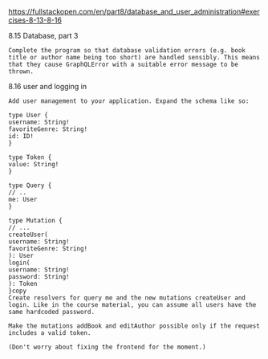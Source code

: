 https://fullstackopen.com/en/part8/database_and_user_administration#exercises-8-13-8-16

8.15 Database, part 3

    Complete the program so that database validation errors (e.g. book title or author name being too short) are handled sensibly. This means that they cause GraphQLError with a suitable error message to be thrown.

8.16 user and logging in

    Add user management to your application. Expand the schema like so:

    type User {
    username: String!
    favoriteGenre: String!
    id: ID!
    }

    type Token {
    value: String!
    }

    type Query {
    // ..
    me: User
    }

    type Mutation {
    // ...
    createUser(
    username: String!
    favoriteGenre: String!
    ): User
    login(
    username: String!
    password: String!
    ): Token
    }copy
    Create resolvers for query me and the new mutations createUser and login. Like in the course material, you can assume all users have the same hardcoded password.

    Make the mutations addBook and editAuthor possible only if the request includes a valid token.

    (Don't worry about fixing the frontend for the moment.)
